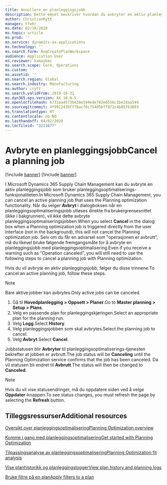 ```yaml
---
title: Annullere en planleggingsjobb
description: Dette emnet beskriver hvordan du avbryter en aktiv planleggingsjobb som bruker planleggingsoptimaliserings-funksjonaliteten.
author: ChristianRytt
manager: tfehr
ms.date: 02/18/2020
ms.topic: article
ms.prod: ''
ms.service: dynamics-ax-applications
ms.technology: ''
ms.search.form: ReqCreatePlanWorkspace
audience: Application User
ms.reviewer: kamaybac
ms.search.scope: Core, Operations
ms.custom: ''
ms.assetid: ''
ms.search.region: Global
ms.search.industry: Manufacturing
ms.author: crytt
ms.search.validFrom: 2019-10-31
ms.dyn365.ops.version: AX 10.0.5
ms.openlocfilehash: b731aa4573b438e594ede702e6556c1be2daa549
ms.sourcegitcommit: 4f9912439ff78acf0c754d5bff972c4b85763093
ms.translationtype: HT
ms.contentlocale: nb-NO
ms.lasthandoff: 04/02/2020
ms.locfileid: "3213477"
---
```

# <a name="cancel-a-planning-job"></a><span data-ttu-id="e8dd9-103">Avbryte en planleggingsjobb</span><span class="sxs-lookup"><span data-stu-id="e8dd9-103">Cancel a planning job</span></span>

[!include [banner](../../includes/banner.md)]
[!include [banner](../../includes/preview-banner.md)]

<span data-ttu-id="e8dd9-104">I Microsoft Dynamics 365 Supply Chain Management kan du avbryte en aktiv planleggingsjobb som bruker planleggingsoptimaliserings-funksjonaliteten.</span><span class="sxs-lookup"><span data-stu-id="e8dd9-104">In Microsoft Dynamics 365 Supply Chain Management, you can cancel an active planning job that uses the Planning optimization functionality.</span></span> <span data-ttu-id="e8dd9-105">Når du velger **Avbryt** i dialogboksen når en planleggingsoptimaliseringsjobb utløses direkte fra brukergrensesnittet (ikke i bakgrunnen), vil ikke dette avbryte planleggingsoptimaliseringsjobben.</span><span class="sxs-lookup"><span data-stu-id="e8dd9-105">When you select **Cancel** in the dialog box when a Planning optimization job is triggered directly from the user interface (not in the background), this will not cancel the Planning optimization job.</span></span> <span data-ttu-id="e8dd9-106">Selv om du får en advarsel som "operasjonen er avbrutt", må du likevel bruke følgende fremgangsmåte for å avbryte en planleggingsjobb med planleggingsoptimalisering.</span><span class="sxs-lookup"><span data-stu-id="e8dd9-106">Even if you receive a warning such as “Operation canceled”, you will still need to use the following steps to cancel a planning job with Planning optimization.</span></span>


<span data-ttu-id="e8dd9-107">Hvis du vil avbryte en aktiv planleggingsjobb, følger du disse trinnene.</span><span class="sxs-lookup"><span data-stu-id="e8dd9-107">To cancel an active planning job, follow these steps.</span></span> 

> [!NOTE]
> <span data-ttu-id="e8dd9-108">Bare aktive jobber kan avbrytes.</span><span class="sxs-lookup"><span data-stu-id="e8dd9-108">Only active jobs can be canceled.</span></span>

1. <span data-ttu-id="e8dd9-109">Gå til **Hovedplanlegging \> Oppsett \> Planer**.</span><span class="sxs-lookup"><span data-stu-id="e8dd9-109">Go to **Master planning \> Setup \> Plans**.</span></span>
2. <span data-ttu-id="e8dd9-110">Velg en passende plan for planleggingskjøringen.</span><span class="sxs-lookup"><span data-stu-id="e8dd9-110">Select an appropriate plan for the planning run.</span></span>
3. <span data-ttu-id="e8dd9-111">Velg **Logg**.</span><span class="sxs-lookup"><span data-stu-id="e8dd9-111">Select **History**.</span></span>
4. <span data-ttu-id="e8dd9-112">Velg planleggingsjobben som skal avbrytes.</span><span class="sxs-lookup"><span data-stu-id="e8dd9-112">Select the planning job to cancel.</span></span>
5. <span data-ttu-id="e8dd9-113">Velg **Avbryt**.</span><span class="sxs-lookup"><span data-stu-id="e8dd9-113">Select **Cancel**.</span></span>

<span data-ttu-id="e8dd9-114">Jobbstatusen blir **Avbryter** til planleggingsoptimaliserings-tjenesten bekrefter at jobben er avbrutt.</span><span class="sxs-lookup"><span data-stu-id="e8dd9-114">The job status will be **Canceling** until the Planning Optimization service confirms that the job has been canceled.</span></span> <span data-ttu-id="e8dd9-115">Da vil statusen bli endret til **Avbrutt**.</span><span class="sxs-lookup"><span data-stu-id="e8dd9-115">The status will then be changed to **Canceled**.</span></span>

> [!NOTE]
> <span data-ttu-id="e8dd9-116">Hvis du vil vise statusendringer, må du oppdatere siden ved å velge **Oppdater**-knappen.</span><span class="sxs-lookup"><span data-stu-id="e8dd9-116">To see status changes, you must refresh the page by selecting the **Refresh** button.</span></span>

## <a name="additional-resources"></a><span data-ttu-id="e8dd9-117">Tilleggsressurser</span><span class="sxs-lookup"><span data-stu-id="e8dd9-117">Additional resources</span></span>

[<span data-ttu-id="e8dd9-118">Oversikt over planleggingsoptimalisering</span><span class="sxs-lookup"><span data-stu-id="e8dd9-118">Planning Optimization overview</span></span>](planning-optimization-overview.md)

[<span data-ttu-id="e8dd9-119">Komme i gang med planleggingsoptimalisering</span><span class="sxs-lookup"><span data-stu-id="e8dd9-119">Get started with Planning Optimization</span></span>](get-started.md)

[<span data-ttu-id="e8dd9-120">Tilpassingsanalyse av planleggingsoptimalisering</span><span class="sxs-lookup"><span data-stu-id="e8dd9-120">Planning Optimization fit analysis</span></span>](planning-optimization-fit-analysis.md)

[<span data-ttu-id="e8dd9-121">Vise planhistorikk og planleggingslogger</span><span class="sxs-lookup"><span data-stu-id="e8dd9-121">View plan history and planning logs</span></span>](plan-history-logs.md)

[<span data-ttu-id="e8dd9-122">Bruke filtre på en plan</span><span class="sxs-lookup"><span data-stu-id="e8dd9-122">Apply filters to a plan</span></span>](plan-filters.md)
